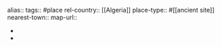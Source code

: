 alias::
tags:: #place
rel-country:: [[Algeria]]
place-type:: #[[ancient site]]
nearest-town::
map-url::

-
-
